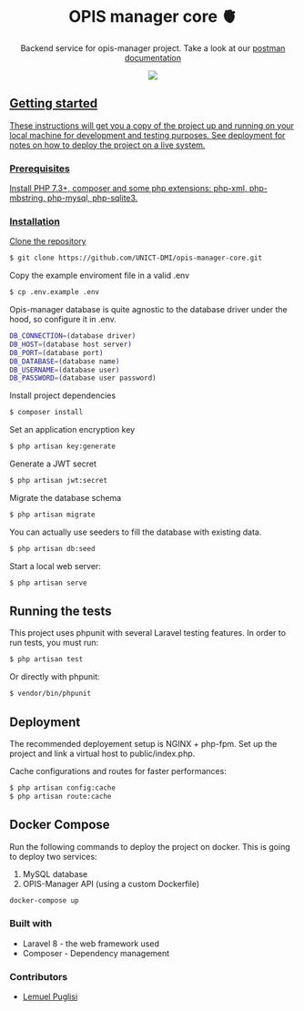 <h1 align="center">OPIS manager core 🫀</h1>
<p>
</p>

<p align="center">
    Backend service for opis-manager project. Take a look at our <a href="https://explore.postman.com/templates/9736/opis-manager-core"> postman documentation 
</p>

<p align="center">
    <img src="https://github.com/UNICT-DMI/opis-manager-core/workflows/project%20build/badge.svg" />    
</p>

## Getting started

These instructions will get you a copy of the project up and running on your local machine for development and testing purposes. See deployment for notes on how to deploy the project on a live system.

### Prerequisites

Install PHP 7.3+, composer and some php extensions: php-xml, php-mbstring, php-mysql, php-sqlite3.

### Installation 

Clone the repository

```sh
$ git clone https://github.com/UNICT-DMI/opis-manager-core.git
```

Copy the example enviroment file in a valid .env

```sh
$ cp .env.example .env
```

Opis-manager database is quite agnostic to the database driver under the hood, so configure it in .env. 

```sh
DB_CONNECTION=(database driver)
DB_HOST=(database host server)
DB_PORT=(database port)
DB_DATABASE=(database name)
DB_USERNAME=(database user)
DB_PASSWORD=(database user password)
```

Install project dependencies 

```sh
$ composer install
```
Set an application encryption key

```sh
$ php artisan key:generate
```

Generate a JWT secret

```sh
$ php artisan jwt:secret
```

Migrate the database schema

```bash
$ php artisan migrate
```

You can actually use seeders to fill the database with existing data. 

```bash
$ php artisan db:seed
```

Start a local web server: 

```sh
$ php artisan serve
```



## Running the tests

This project uses phpunit with several Laravel testing features. In order to run tests, you must run: 

```sh
$ php artisan test
```

Or directly with phpunit:

```sh
$ vendor/bin/phpunit
```



## Deployment 

The recommended deployement setup is NGINX + php-fpm. Set up the project and link a virtual host to public/index.php. 

Cache configurations and routes for faster performances: 

```sh
$ php artisan config:cache
$ php artisan route:cache
```

## Docker Compose

Run the following commands to deploy the project on docker. This is going to deploy two services: 
1. MySQL database
2. OPIS-Manager API (using a custom Dockerfile)

```sh
docker-compose up
```

### Built with

* Laravel 8 - the web framework used 
* Composer - Dependency management  



### Contributors 

* [Lemuel Puglisi](https://github.com/LemuelPuglisi)
